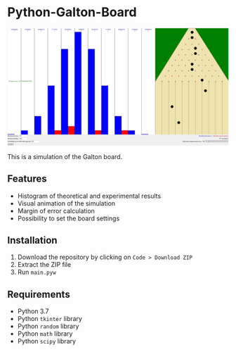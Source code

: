 # Python-Galton-Board
![Preview image](./preview/preview.jpg)

This is a simulation of the Galton board.
## Features
- Histogram of theoretical and experimental results
- Visual animation of the simulation
- Margin of error calculation
- Possibility to set the board settings
## Installation
1. Download the repository by clicking on `Code > Download ZIP`
2. Extract the ZIP file
3. Run `main.pyw`
## Requirements
- Python 3.7
- Python `tkinter` library
- Python `random` library
- Python `math` library
- Python `scipy` library